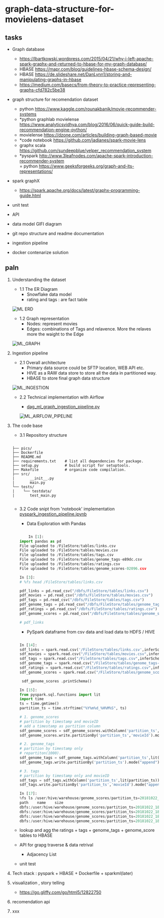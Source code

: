 # graph-data-structure-for-movielens-dataset

## tasks

- Graph database 
    - https://lbartkowski.wordpress.com/2015/04/21/why-i-left-apache-spark-graphx-and-returned-to-hbase-for-my-graph-database/  
    - HBASE https://mapr.com/blog/guidelines-hbase-schema-design/  
    - HBASE https://de.slideshare.net/DanLynn1/storing-and-manipulating-graphs-in-hbase  
    - https://medium.com/basecs/from-theory-to-practice-representing-graphs-cfd782c5be38  
- graph structure for recomendation dataset  
    - python https://www.kaggle.com/rounakbanik/movie-recommender-systems  
    - *python graphlab movielense https://www.analyticsvidhya.com/blog/2016/06/quick-guide-build-recommendation-engine-python/  
    - movielense https://dzone.com/articles/building-graph-based-movie  
    - *code notebook https://github.com/jadianes/spark-movie-lens  
    - graphx scala https://github.com/sundeepblue/yelper_recommendation_system  
    - *pyspark http://www.3leafnodes.com/apache-spark-introduction-recommender-system   
    = python https://www.geeksforgeeks.org/graph-and-its-representations/  
- spark graphX  
    - https://spark.apache.org/docs/latest/graphx-programming-guide.html  
- unit test  
- API  
- data model GIFI diagram  
    
- git repo structure and readme documentation  
    
- ingestion pipeline
- docker contenarize solution

## paln
1. Understanding the dataset  
    - 1.1 The ER Diagram 
        - Snowflake data model 
        - rating and tags : are fact table  
        
    ![ML ERD](https://github.com/vivek-bombatkar/graph-data-structure-for-recommendation-dataset/blob/master/ML_ERD.JPG)  
    
    - 1.2 Graph representation
        - Nodes: represent movies  
        - Edges: combinations of Tags and relavence. More the relaves more the waight to the Edge  
        
    ![ML_GRAPH](https://github.com/vivek-bombatkar/graph-data-structure-for-recommendation-dataset/blob/master/ML_GRAPH_1.JPG)  
 
2. Ingestion pipeline
    - 2.1 Overall architecture
        - Primary data source could be SFTP location, WEB API etc. 
        - HIVE as a RAW data store to store all the data in partitioned way.    
        - HBASE to store final graph data structure   
        
    ![ML_INGESTION](https://github.com/vivek-bombatkar/graph-data-structure-for-recommendation-dataset/blob/master/ML_INGESTION.JPG)  
        
    - 2.2 Technical implementation with Airflow
        - [dag_ml_graph_ingestion_pipeline.py](https://github.com/vivek-bombatkar/graph-data-structure-for-recommendation-dataset/blob/master/dag_ml_graph_ingestion_pipeline_.py)
    
        ![ML_AIRFLOW_PIPELINE](https://github.com/vivek-bombatkar/graph-data-structure-for-recommendation-dataset/blob/master/ML_AIRFLOW_PIPELINE.JPG)
        
        
3. The code base 
    - 3.1 Repository structure
    ```
 
    ├── pics/
    ├── Dockerfile  
    ├── README.md
    ├── requirements.txt    # list all dependencies for package.
    ├── setup.py            # build script for setuptools. 
    ├── Makefile            # organize code compilation.
    ├── src/
    |       __init__.py
    |       main.py
    └── tests/
    |    └── testdata/
    |       test_main.py
    
    
    ```  
    
    - 3.2 Code snipt from 'notebook' implementation [pyspark_ingestion_pipeline.ipynb](https://github.com/vivek-bombatkar/graph-data-structure-for-recommendation-dataset/blob/master/pyspark_ingestion_pipeline.ipynb)  
    
        - Data Exploration with Pandas
        ```python

            In [1]:
        import pandas as pd
        File uploaded to /FileStore/tables/links.csv
        File uploaded to /FileStore/tables/movies.csv
        File uploaded to /FileStore/tables/tags.csv
        File uploaded to /FileStore/tables/genome_tags-e89dc.csv
        File uploaded to /FileStore/tables/ratings.csv
        File uploaded to /FileStore/tables/genome_scores-02096.csv

        In [3]:
        # %fs head /FileStore/tables/links.csv

        pdf_links = pd.read_csv("/dbfs/FileStore/tables/links.csv")
        pdf_movies = pd.read_csv("/dbfs/FileStore/tables/movies.csv")
        pdf_tags = pd.read_csv("/dbfs/FileStore/tables/tags.csv")
        pdf_genome_tags = pd.read_csv("/dbfs/FileStore/tables/genome_tags-e89dc.csv")
        pdf_ratings = pd.read_csv("/dbfs/FileStore/tables/ratings.csv")
        pdf_genome_scores = pd.read_csv("/dbfs/FileStore/tables/genome_scores-02096.csv")

        # pdf_links

        ```
        
        - PySpark dataframe from csv data and load data to HDFS / HIVE 
        ```python
        
        In [14]:
        sdf_links = spark.read.csv('/FileStore/tables/links.csv',inferSchema = "true",header= True)
        sdf_movies = spark.read.csv("/FileStore/tables/movies.csv",inferSchema = "true",header= True)
        sdf_tags = spark.read.csv("/FileStore/tables/tags.csv",inferSchema = "true",header= True)
        sdf_genome_tags = spark.read.csv("/FileStore/tables/genome_tags-e89dc.csv",inferSchema = "true",header= True)
        sdf_ratings = spark.read.csv("/FileStore/tables/ratings.csv",inferSchema = "true",header= True)
        sdf_genome_scores = spark.read.csv("/FileStore/tables/genome_scores-02096.csv",inferSchema = "true",header= True)

         sdf_genome_scores .printSchema()

        In [15]:
        from pyspark.sql.functions import lit
        import time
        ts = time.gmtime()
        partition_ts = time.strftime("%Y%m%d_%H%M%S", ts)

        # 1. genome_scores
        # partition by timestamp and movieID
        # add a timestamp as partition column
        sdf_genome_scores = sdf_genome_scores.withColumn('partition_ts',lit(partition_ts))
        sdf_genome_scores.write.partitionBy('partition_ts','movieId').mode("append").saveAsTable("genome_scores")

        # 2. genome_tags
        # partition by timestamp only 
        # repartiton(1000).
        sdf_genome_tags = sdf_genome_tags.withColumn('partition_ts',lit(partition_ts))
        sdf_genome_tags.write.partitionBy('partition_ts').mode("append").saveAsTable("genome_tags")

        # 3. tags
        # partition by timestamp only and movieID
        sdf_tags = sdf_tags.withColumn('partition_ts',lit(partition_ts))
        sdf_tags.write.partitionBy('partition_ts','movieId').mode("append").saveAsTable("tags")

        In [17]:
        %fs ls /user/hive/warehouse/genome_scores/partition_ts=20181022_182142/movieId=2/
        path	name	size
        dbfs:/user/hive/warehouse/genome_scores/partition_ts=20181022_182142/movieId=2/_SUCCESS	_SUCCESS	0
        dbfs:/user/hive/warehouse/genome_scores/partition_ts=20181022_182142/movieId=2/_committed_3187766080380504256	_committed_3187766080380504256	121
        dbfs:/user/hive/warehouse/genome_scores/partition_ts=20181022_182142/movieId=2/_started_3187766080380504256	_started_3187766080380504256	0
        dbfs:/user/hive/warehouse/genome_scores/partition_ts=20181022_182142/movieId=2/part-00000-tid-3187766080380504256-33905e8c-c865-4bcc-b994-25b322c89c46-33.c000.snappy.parquet	part-00000-tid-3187766080380504256-33905e8c-c865-4bcc-b994-25b322c89c46-33.c000.snappy.parquet	


        ```

    - lookup and agg the ratings + tags + genome_tags + genome_score tables to HBASE  
    - API for grapg traverse & data retrival 
        - Adjacency List  
    - unit test    
2. Tech stack : pyspark + HBASE + Dockerfile + sparkml(later) 
3. visualization , story telling
    - https://go.gliffy.com/go/html5/12822750  
4. recomendation api
5. xxx

